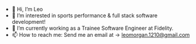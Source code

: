 - 👋 Hi, I’m Leo
- 👀 I’m interested in sports performance & full stack software development!
- 🌱 I’m currently working as a Trainee Software Engineer at Fidelity.
- 📫 How to reach me: Send me an email at -> leomorgan.1210@gmail.com

<!---
Shadyxstep/Shadyxstep is a ✨ special ✨ repository because its `README.md` (this file) appears on your GitHub profile.
You can click the Preview link to take a look at your changes.
--->
